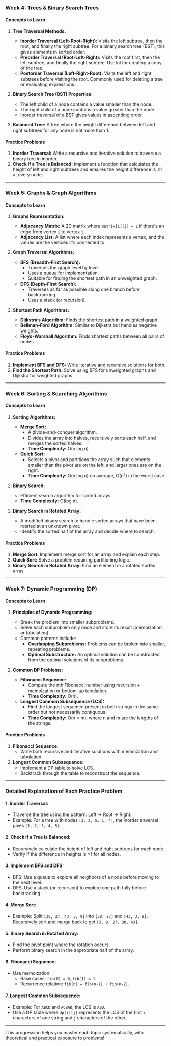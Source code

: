 ### **Week 4: Trees & Binary Search Trees**

#### **Concepts to Learn**
1. **Tree Traversal Methods:**
   - **Inorder Traversal (Left-Root-Right):** Visits the left subtree, then the root, and finally the right subtree. For a binary search tree (BST), this gives elements in sorted order.
   - **Preorder Traversal (Root-Left-Right):** Visits the root first, then the left subtree, and finally the right subtree. Useful for creating a copy of the tree.
   - **Postorder Traversal (Left-Right-Root):** Visits the left and right subtrees before visiting the root. Commonly used for deleting a tree or evaluating expressions.

2. **Binary Search Tree (BST) Properties:**
   - The left child of a node contains a value smaller than the node.
   - The right child of a node contains a value greater than the node.
   - Inorder traversal of a BST gives values in ascending order.

3. **Balanced Tree:** A tree where the height difference between left and right subtrees for any node is not more than 1.

#### **Practice Problems**
1. **Inorder Traversal:** Write a recursive and iterative solution to traverse a binary tree in inorder.
2. **Check if a Tree is Balanced:** Implement a function that calculates the height of left and right subtrees and ensures the height difference is ≤1 at every node.

---

### **Week 5: Graphs & Graph Algorithms**

#### **Concepts to Learn**
1. **Graphs Representation:**
   - **Adjacency Matrix:** A 2D matrix where `matrix[i][j] = 1` if there's an edge from vertex `i` to vertex `j`.
   - **Adjacency List:** A list where each index represents a vertex, and the values are the vertices it's connected to.

2. **Graph Traversal Algorithms:**
   - **BFS (Breadth-First Search):**
     - Traverses the graph level by level.
     - Uses a queue for implementation.
     - Suitable for finding the shortest path in an unweighted graph.
   - **DFS (Depth-First Search):**
     - Traverses as far as possible along one branch before backtracking.
     - Uses a stack (or recursion).

3. **Shortest Path Algorithms:**
   - **Dijkstra’s Algorithm:** Finds the shortest path in a weighted graph.
   - **Bellman-Ford Algorithm:** Similar to Dijkstra but handles negative weights.
   - **Floyd-Warshall Algorithm:** Finds shortest paths between all pairs of nodes.

#### **Practice Problems**
1. **Implement BFS and DFS:** Write iterative and recursive solutions for both.
2. **Find the Shortest Path:** Solve using BFS for unweighted graphs and Dijkstra for weighted graphs.

---

### **Week 6: Sorting & Searching Algorithms**

#### **Concepts to Learn**
1. **Sorting Algorithms:**
   - **Merge Sort:**
     - A divide-and-conquer algorithm.
     - Divides the array into halves, recursively sorts each half, and merges the sorted halves.
     - **Time Complexity:** O(n log n).
   - **Quick Sort:**
     - Selects a pivot and partitions the array such that elements smaller than the pivot are on the left, and larger ones are on the right.
     - **Time Complexity:** O(n log n) on average, O(n²) in the worst case.

2. **Binary Search:**
   - Efficient search algorithm for sorted arrays.
   - **Time Complexity:** O(log n).

3. **Binary Search in Rotated Array:**
   - A modified binary search to handle sorted arrays that have been rotated at an unknown pivot.
   - Identify the sorted half of the array and decide where to search.

#### **Practice Problems**
1. **Merge Sort:** Implement merge sort for an array and explain each step.
2. **Quick Sort:** Solve a problem requiring partitioning logic.
3. **Binary Search in Rotated Array:** Find an element in a rotated sorted array.

---

### **Week 7: Dynamic Programming (DP)**

#### **Concepts to Learn**
1. **Principles of Dynamic Programming:**
   - Break the problem into smaller subproblems.
   - Solve each subproblem only once and store its result (memoization or tabulation).
   - Common patterns include:
     - **Overlapping Subproblems:** Problems can be broken into smaller, repeating problems.
     - **Optimal Substructure:** An optimal solution can be constructed from the optimal solutions of its subproblems.

2. **Common DP Problems:**
   - **Fibonacci Sequence:**
     - Compute the nth Fibonacci number using recursion + memoization or bottom-up tabulation.
     - **Time Complexity:** O(n).
   - **Longest Common Subsequence (LCS):**
     - Find the longest sequence present in both strings in the same order but not necessarily contiguous.
     - **Time Complexity:** O(n × m), where n and m are the lengths of the strings.

#### **Practice Problems**
1. **Fibonacci Sequence:**
   - Write both recursive and iterative solutions with memoization and tabulation.
2. **Longest Common Subsequence:**
   - Implement a DP table to solve LCS.
   - Backtrack through the table to reconstruct the sequence.

---

### **Detailed Explanation of Each Practice Problem**

#### **1. Inorder Traversal:**
- Traverse the tree using the pattern: Left → Root → Right.
- Example: For a tree with nodes `[3, 2, 5, 1, 4]`, the inorder traversal gives `[1, 2, 3, 4, 5]`.

#### **2. Check if a Tree is Balanced:**
- Recursively calculate the height of left and right subtrees for each node.
- Verify if the difference in heights is ≤1 for all nodes.

#### **3. Implement BFS and DFS:**
- BFS: Use a queue to explore all neighbors of a node before moving to the next level.
- DFS: Use a stack (or recursion) to explore one path fully before backtracking.

#### **4. Merge Sort:**
- Example: Split `[38, 27, 43, 3, 9]` into `[38, 27]` and `[43, 3, 9]`. Recursively sort and merge back to get `[3, 9, 27, 38, 43]`.

#### **5. Binary Search in Rotated Array:**
- Find the pivot point where the rotation occurs.
- Perform binary search in the appropriate half of the array.

#### **6. Fibonacci Sequence:**
- Use memoization:
  - Base cases: `fib(0) = 0`, `fib(1) = 1`.
  - Recurrence relation: `fib(n) = fib(n-1) + fib(n-2)`.

#### **7. Longest Common Subsequence:**
- Example: For `ABCD` and `ACBAD`, the LCS is `ABD`.
- Use a DP table where `dp[i][j]` represents the LCS of the first `i` characters of one string and `j` characters of the other.

---

This progression helps you master each topic systematically, with theoretical and practical exposure to problems!